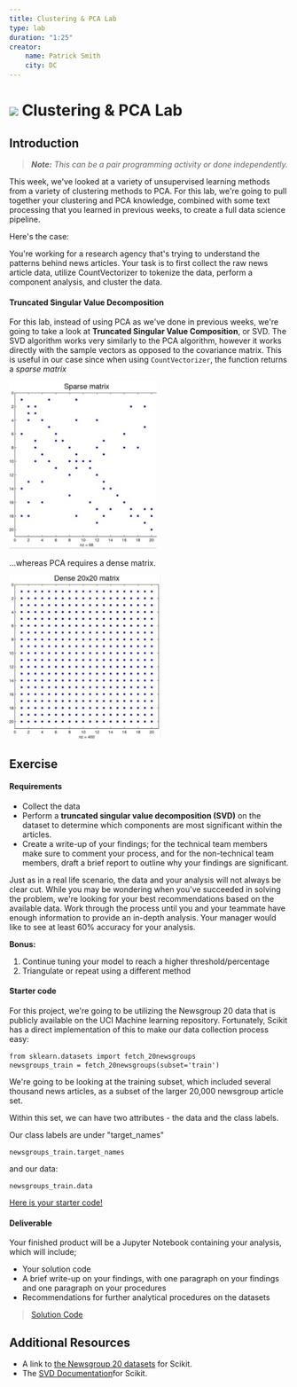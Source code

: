 ```yaml
---
title: Clustering & PCA Lab
type: lab
duration: "1:25"
creator:
    name: Patrick Smith
    city: DC
---
```


# ![](https://ga-dash.s3.amazonaws.com/production/assets/logo-9f88ae6c9c3871690e33280fcf557f33.png) Clustering & PCA Lab

## Introduction

> ***Note:*** _This can be a pair programming activity or done independently._

This week, we've looked at a variety of unsupervised learning methods from a variety of clustering methods to PCA. For this lab, we're going to pull together your clustering and PCA knowledge, combined with some text processing that you learned in previous weeks, to create a full data science pipeline.

Here's the case: 

You're working for a research agency that's trying to understand the patterns behind news articles. Your task is to first collect the raw news article data, utilize CountVectorizer to tokenize the data, perform a component analysis, and cluster the data.

#### Truncated Singular Value Decomposition ####

For this lab, instead of using PCA as we've done in previous weeks, we're going to take a look at **Truncated Singular Value Composition**, or SVD. The SVD algorithm works very similarly to the PCA algorithm, however it works directly with the sample vectors as opposed to the covariance matrix. This is useful in our case since when using ```CountVectorizer```, the function returns a *sparse matrix*

![](./images/sparse.png)

...whereas PCA requires a dense matrix. 

![](./images/dense.png)

## Exercise

#### Requirements

- Collect the data
- Perform a **truncated singular value decomposition (SVD)** on the dataset to determine which components are most significant within the articles.
- Create a write-up of your findings; for the technical team members make sure to comment your process, and for the non-technical team members, draft a brief report to outline why your findings are significant.

Just as in a real life scenario, the data and your analysis will not always be clear cut. While you may be wondering when you've succeeded in solving the problem, we're looking for your best recommendations based on the available data. Work through the process until you and your teammate have enough information to provide an in-depth analysis. Your manager would like to see at least 60% accuracy for your analysis.

**Bonus:**

1. Continue tuning your model to reach a higher threshold/percentage
2. Triangulate or repeat using a different method

#### Starter code

For this project, we're going to be utilizing the Newsgroup 20 data that is publicly available on the UCI Machine learning repository. Fortunately, Scikit has a direct implementation of this to make our data collection process easy:

```
from sklearn.datasets import fetch_20newsgroups
newsgroups_train = fetch_20newsgroups(subset='train')
```

We're going to be looking at the training subset, which included several thousand news articles, as a subset of the larger 20,000 newsgroup article set. 

Within this set, we can have two attributes - the data and the class labels. 

Our class labels are under "target_names" 

```
newsgroups_train.target_names
```

and our data:

```
newsgroups_train.data
```

[Here is your starter code!](./code/starter-code.ipynb)

#### Deliverable ####

Your finished product will be a Jupyter Notebook containing your analysis, which will include;

- Your solution code
- A brief write-up on your findings, with one paragraph on your findings and one paragraph on your procedures
- Recommendations for further analytical procedures on the datasets

> [Solution Code](./code/solution-code.ipynb)

## Additional Resources

- A link to [the Newsgroup 20 datasets](http://scikit-learn.org/stable/datasets/twenty_newsgroups.html) for Scikit. 
- The [SVD Documentation](http://scikit-learn.org/stable/modules/generated/sklearn.decomposition.TruncatedSVD.html)for Scikit. 
